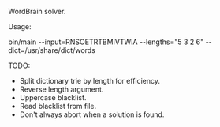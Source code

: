 WordBrain solver.

Usage: 

bin/main --input=RNSOETRTBMIVTWIA --lengths="5 3 2 6" --dict=/usr/share/dict/words

TODO:
- Split dictionary trie by length for efficiency.
- Reverse length argument.
- Uppercase blacklist.
- Read blacklist from file.
- Don't always abort when a solution is found.
